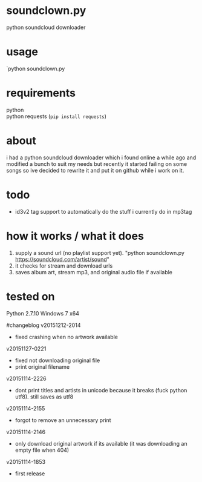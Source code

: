 # soundclown.py
python soundcloud downloader

# usage
`python soundclown.py <soundcloud-url>

# requirements
python  
python requests (`pip install requests`)

# about
i had a python soundcloud downloader which i found online a while ago and modified a bunch to suit my needs but recently it started failing on some songs so ive decided to rewrite it and put it on github while i work on it.

# todo
- id3v2 tag support to automatically do the stuff i currently do in mp3tag

# how it works / what it does
1. supply a sound url (no playlist support yet). "python soundclown.py https://soundcloud.com/artist/sound"
2. it checks for stream and download urls
3. saves album art, stream mp3, and original audio file if available

# tested on
Python 2.7.10
Windows 7 x64

#changeblog
v20151212-2014
- fixed crashing when no artwork available

v20151127-0221
- fixed not downloading original file
- print original filename

v20151114-2226
- dont print titles and artists in unicode because it breaks (fuck python utf8). still saves as utf8

v20151114-2155
- forgot to remove an unnecessary print

v20151114-2146
- only download original artwork if its available (it was downloading an empty file when 404)

v20151114-1853
- first release
